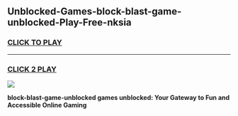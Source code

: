 
## Unblocked-Games-block-blast-game-unblocked-Play-Free-nksia
<h3>
<a href="https://premium76.site?title=block-blast-game-unblocked&ref=22A">CLICK TO PLAY</a></h3>
<hr>

<h3>
<a href="https://premium76.site?title=block-blast-game-unblocked&ref=22A">CLICK 2 PLAY</a>
  
</h3>

<a href="https://premium76.site?title=block-blast-game-unblocked&ref=22A"><img src="https://clearcache.store/games.png"></a>


**block-blast-game-unblocked games unblocked: Your Gateway to Fun and Accessible Online Gaming**
